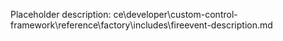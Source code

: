 Placeholder description: ce\developer\custom-control-framework\reference\factory\includes\fireevent-description.md